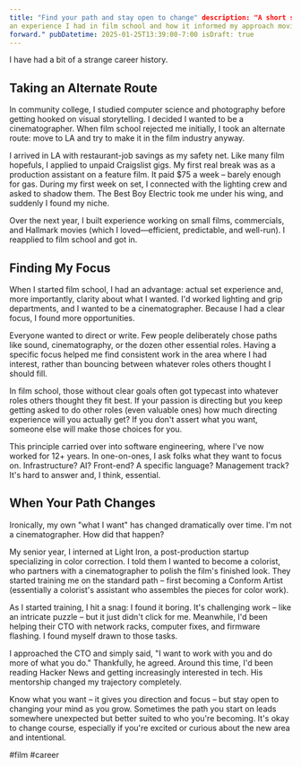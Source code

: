 ```yaml
---
title: "Find your path and stay open to change" description: "A short story of
an experience I had in film school and how it informed my approach moving
forward." pubDatetime: 2025-01-25T13:39:00-7:00 isDraft: true
---
```


I have had a bit of a strange career history. 

## Taking an Alternate Route

In community college, I studied computer science and photography before getting
hooked on visual storytelling. I decided I wanted to be a cinematographer. When
film school rejected me initially, I took an alternate route: move to LA and try
to make it in the film industry anyway.

I arrived in LA with restaurant-job savings as my safety net. Like many film
hopefuls, I applied to unpaid Craigslist gigs. My first real break was as a
production assistant on a feature film. It paid $75 a week – barely enough for
gas. During my first week on set, I connected with the lighting crew and asked
to shadow them. The Best Boy Electric took me under his wing, and suddenly I
found my niche.

Over the next year, I built experience working on small films, commercials, and
Hallmark movies (which I loved—efficient, predictable, and well-run). I
reapplied to film school and got in.

## Finding My Focus

When I started film school, I had an advantage: actual set experience and, more
importantly, clarity about what I wanted. I'd worked lighting and grip
departments, and I wanted to be a cinematographer. Because I had a clear focus,
I found more opportunities.

Everyone wanted to direct or write. Few people deliberately chose paths like
sound, cinematography, or the dozen other essential roles. Having a specific
focus helped me find consistent work in the area where I had interest, rather
than bouncing between whatever roles others thought I should fill.

In film school, those without clear goals often got typecast into whatever roles
others thought they fit best. If your passion is directing but you keep getting
asked to do other roles (even valuable ones) how much directing experience will
you actually get? If you don't assert what you want, someone else will make
those choices for you.

This principle carried over into software engineering, where I've now worked for
12+ years. In one-on-ones, I ask folks what they want to focus on.
Infrastructure? AI? Front-end? A specific language? Management track? It's hard
to answer and, I think, essential. 

## When Your Path Changes

Ironically, my own "what I want" has changed dramatically over time. I'm not a
cinematographer. How did that happen?

My senior year, I interned at Light Iron, a post-production startup specializing
in color correction. I told them I wanted to become a colorist, who partners
with a cinematographer to polish the film's finished look. They started training
me on the standard path – first becoming a Conform Artist (essentially a
colorist's assistant who assembles the pieces for color work).

As I started training, I hit a snag: I found it boring. It's challenging work –
like an intricate puzzle – but it just didn't click for me. Meanwhile, I'd been
helping their CTO with network racks, computer fixes, and firmware flashing. I
found myself drawn to those tasks.

I approached the CTO and simply said, "I want to work with you and do more of
what you do." Thankfully, he agreed. Around this time, I'd been reading Hacker
News and getting increasingly interested in tech. His mentorship changed my
trajectory completely.

Know what you want – it gives you direction and focus – but stay open to
changing your mind as you grow. Sometimes the path you start on leads somewhere
unexpected but better suited to who you're becoming. It's okay to change course,
especially if you're excited or curious about the new area and intentional.


#film #career